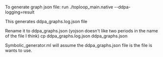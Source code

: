 
To generate graph json file:
run ./toploop_main.native --ddpa-logging=result

This generates ddpa_graphs.log.json file

Rename it to ddpa_graphs.json (yojson doesn't like two periods in the name of the file I think)
cp ddpa_graphs.log.json ddpa_graphs.json

Symbolic_generator.ml will assume the ddpa_graphs.json file is the file is wants to use.
